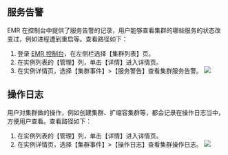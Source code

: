 
## 服务告警
EMR 在控制台中提供了服务告警的记录，用户能够查看集群的哪些服务的状态改变过，例如进程遭到重启等。查看路径如下：
1. 登录 [EMR 控制台](https://console.cloud.tencent.com/emr)，在左侧栏选择【集群列表】页。
2. 在实例列表的【管理】列，单击【详情】进入详情页。
3. 在实例详情页，选择【集群事件】>【服务警告】查看集群服务告警。
![](https://main.qcloudimg.com/raw/66d9708698f45a3eac1ae8c15a4c2d8a.png)

## 操作日志
用户对集群做的操作，例如创建集群、扩缩容集群等，都会记录在操作日志当中，方便用户查看。查看路径如下：
1. 在实例列表的【管理】列，单击【详情】进入详情页。
2. 在实例详情页，选择【集群事件】>【操作日志】查看集群操作日志。
![](https://main.qcloudimg.com/raw/95e2c0ad2422c2dd6ebb6168a5a51fca.png)
